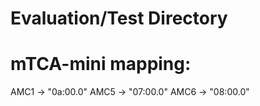 # Evaluation/Test Directory

# mTCA-mini mapping:

AMC1 -> "0a:00.0"
AMC5 -> "07:00.0"
AMC6 -> "08:00.0"
